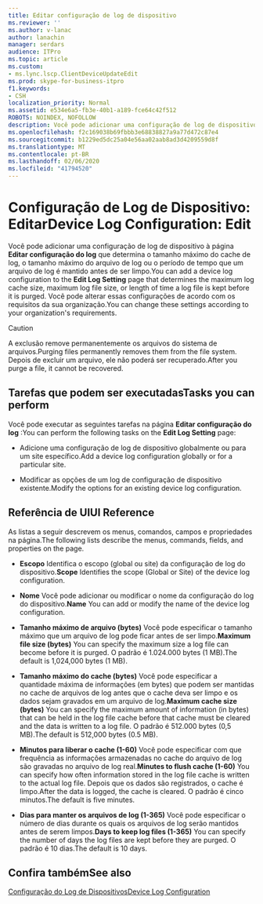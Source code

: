 ```yaml
---
title: Editar configuração de log de dispositivo
ms.reviewer: ''
ms.author: v-lanac
author: lanachin
manager: serdars
audience: ITPro
ms.topic: article
ms.custom:
- ms.lync.lscp.ClientDeviceUpdateEdit
ms.prod: skype-for-business-itpro
f1.keywords:
- CSH
localization_priority: Normal
ms.assetid: e534e6a5-fb3e-40b1-a189-fce64c42f512
ROBOTS: NOINDEX, NOFOLLOW
description: Você pode adicionar uma configuração de log de dispositivo à página Editar configuração do log que determina o tamanho máximo do cache de log, o tamanho máximo do arquivo de log ou o período de tempo que um arquivo de log é mantido antes de ser limpo. Você pode alterar essas configurações de acordo com os requisitos da sua organização.
ms.openlocfilehash: f2c169038b69fbbb3e68838827a9a77d472c87e4
ms.sourcegitcommit: b1229ed5dc25a04e56aa02aab8ad3d4209559d8f
ms.translationtype: MT
ms.contentlocale: pt-BR
ms.lasthandoff: 02/06/2020
ms.locfileid: "41794520"
---
```

# <a name="device-log-configuration-edit"></a><span data-ttu-id="03671-104">Configuração de Log de Dispositivo: Editar</span><span class="sxs-lookup"><span data-stu-id="03671-104">Device Log Configuration: Edit</span></span>
 
<span data-ttu-id="03671-105">Você pode adicionar uma configuração de log de dispositivo à página **Editar configuração do log** que determina o tamanho máximo do cache de log, o tamanho máximo do arquivo de log ou o período de tempo que um arquivo de log é mantido antes de ser limpo.</span><span class="sxs-lookup"><span data-stu-id="03671-105">You can add a device log configuration to the **Edit Log Setting** page that determines the maximum log cache size, maximum log file size, or length of time a log file is kept before it is purged.</span></span> <span data-ttu-id="03671-106">Você pode alterar essas configurações de acordo com os requisitos da sua organização.</span><span class="sxs-lookup"><span data-stu-id="03671-106">You can change these settings according to your organization's requirements.</span></span>
  
> [!CAUTION]
> <span data-ttu-id="03671-107">A exclusão remove permanentemente os arquivos do sistema de arquivos.</span><span class="sxs-lookup"><span data-stu-id="03671-107">Purging files permanently removes them from the file system.</span></span> <span data-ttu-id="03671-108">Depois de excluir um arquivo, ele não poderá ser recuperado.</span><span class="sxs-lookup"><span data-stu-id="03671-108">After you purge a file, it cannot be recovered.</span></span> 
  
## <a name="tasks-you-can-perform"></a><span data-ttu-id="03671-109">Tarefas que podem ser executadas</span><span class="sxs-lookup"><span data-stu-id="03671-109">Tasks you can perform</span></span>

<span data-ttu-id="03671-110">Você pode executar as seguintes tarefas na página **Editar configuração do log** :</span><span class="sxs-lookup"><span data-stu-id="03671-110">You can perform the following tasks on the **Edit Log Setting** page:</span></span>
  
- <span data-ttu-id="03671-111">Adicione uma configuração de log de dispositivo globalmente ou para um site específico.</span><span class="sxs-lookup"><span data-stu-id="03671-111">Add a device log configuration globally or for a particular site.</span></span>
    
- <span data-ttu-id="03671-112">Modificar as opções de um log de configuração de dispositivo existente.</span><span class="sxs-lookup"><span data-stu-id="03671-112">Modify the options for an existing device log configuration.</span></span>
    
## <a name="ui-reference"></a><span data-ttu-id="03671-113">Referência de UI</span><span class="sxs-lookup"><span data-stu-id="03671-113">UI Reference</span></span>

<span data-ttu-id="03671-114">As listas a seguir descrevem os menus, comandos, campos e propriedades na página.</span><span class="sxs-lookup"><span data-stu-id="03671-114">The following lists describe the menus, commands, fields, and properties on the page.</span></span>
  
- <span data-ttu-id="03671-115">**Escopo** Identifica o escopo (global ou site) da configuração de log do dispositivo.</span><span class="sxs-lookup"><span data-stu-id="03671-115">**Scope** Identifies the scope (Global or Site) of the device log configuration.</span></span>
    
- <span data-ttu-id="03671-116">**Nome** Você pode adicionar ou modificar o nome da configuração do log do dispositivo.</span><span class="sxs-lookup"><span data-stu-id="03671-116">**Name** You can add or modify the name of the device log configuration.</span></span>
    
- <span data-ttu-id="03671-117">**Tamanho máximo de arquivo (bytes)** Você pode especificar o tamanho máximo que um arquivo de log pode ficar antes de ser limpo.</span><span class="sxs-lookup"><span data-stu-id="03671-117">**Maximum file size (bytes)** You can specify the maximum size a log file can become before it is purged.</span></span> <span data-ttu-id="03671-118">O padrão é 1.024.000 bytes (1 MB).</span><span class="sxs-lookup"><span data-stu-id="03671-118">The default is 1,024,000 bytes (1 MB).</span></span>
    
- <span data-ttu-id="03671-119">**Tamanho máximo do cache (bytes)** Você pode especificar a quantidade máxima de informações (em bytes) que podem ser mantidas no cache de arquivos de log antes que o cache deva ser limpo e os dados sejam gravados em um arquivo de log.</span><span class="sxs-lookup"><span data-stu-id="03671-119">**Maximum cache size (bytes)** You can specify the maximum amount of information (in bytes) that can be held in the log file cache before that cache must be cleared and the data is written to a log file.</span></span> <span data-ttu-id="03671-120">O padrão é 512.000 bytes (0,5 MB).</span><span class="sxs-lookup"><span data-stu-id="03671-120">The default is 512,000 bytes (0.5 MB).</span></span>
    
- <span data-ttu-id="03671-121">**Minutos para liberar o cache (1-60)** Você pode especificar com que frequência as informações armazenadas no cache do arquivo de log são gravadas no arquivo de log real.</span><span class="sxs-lookup"><span data-stu-id="03671-121">**Minutes to flush cache (1-60)** You can specify how often information stored in the log file cache is written to the actual log file.</span></span> <span data-ttu-id="03671-122">Depois que os dados são registrados, o cache é limpo.</span><span class="sxs-lookup"><span data-stu-id="03671-122">After the data is logged, the cache is cleared.</span></span> <span data-ttu-id="03671-123">O padrão é cinco minutos.</span><span class="sxs-lookup"><span data-stu-id="03671-123">The default is five minutes.</span></span>
    
- <span data-ttu-id="03671-124">**Dias para manter os arquivos de log (1-365)** Você pode especificar o número de dias durante os quais os arquivos de log serão mantidos antes de serem limpos.</span><span class="sxs-lookup"><span data-stu-id="03671-124">**Days to keep log files (1-365)** You can specify the number of days the log files are kept before they are purged.</span></span> <span data-ttu-id="03671-125">O padrão é 10 dias.</span><span class="sxs-lookup"><span data-stu-id="03671-125">The default is 10 days.</span></span>
    
## <a name="see-also"></a><span data-ttu-id="03671-126">Confira também</span><span class="sxs-lookup"><span data-stu-id="03671-126">See also</span></span>

[<span data-ttu-id="03671-127">Configuração do Log de Dispositivos</span><span class="sxs-lookup"><span data-stu-id="03671-127">Device Log Configuration</span></span>](ms.lync.lscp.ClientDeviceCfgMain.md)
